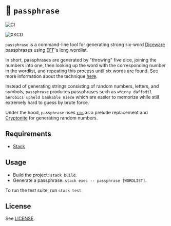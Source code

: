 # 🔐 `passphrase`
![CI](https://github.com/majjoha/passphrase/workflows/CI/badge.svg)

![XKCD](https://imgs.xkcd.com/comics/password_strength.png)

`passphrase` is a command-line tool for generating strong six-word
[Diceware](https://en.m.wikipedia.org/wiki/Diceware) passphrases using
[EFF](https://www.eff.org/)'s long wordlist.

In short, passphrases are generated by "throwing" five dice, joining the numbers
into one, then looking up the word with the corresponding number in the
wordlist, and repeating this process until six words are found. See more
information about the technique [here](https://www.eff.org/dice).

Instead of generating strings consisting of random numbers, letters, and
symbols, `passphrase` produces passphrases such as `whinny daffodil aerobics
upheld bankable niece` which are easier to memorize while still extremely hard
to guess by brute force.

Under the hood, `passphrase` uses
[`rio`](https://github.com/commercialhaskell/rio) as a prelude replacement and
[Cryptonite](https://github.com/haskell-crypto/cryptonite) for generating random
numbers.

## Requirements
* [Stack](https://docs.haskellstack.org/en/stable/README/)

## Usage
* Build the project: `stack build`.
* Generate a passphrase: `stack exec -- passphrase [WORDLIST]`.

To run the test suite, run `stack test`.

## License
See [LICENSE](./LICENSE).
